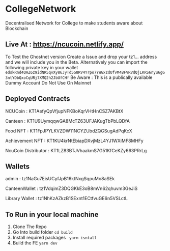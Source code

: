 # CollegeNetwork
Decentralised Network for College to make students aware about Blockchain 


## Live At : https://ncucoin.netlify.app/

To Test the Ghostnet version Create a Issue and drop your tz1... address and we will include you in the Beta.
Alternatively you can import the following private key in your wallet 
```edskRnd4QAZ6z9idNR5qvXy86JyTd5G8RV4Yrpo7YWGxzdUfvM4BFVRVdQjLKRS6nyu6gG3ntYDbQxoCqURj7XMQ2h2JbUfCHf```
Be Aware : This is a publically available Dummy Account Do Not Use On Mainnet



## Deployed Contracts

NCUCoin : KT1AefyQpVfjupNFKBoKqrVHtHnCSZ7AKBtX

Canteen : KT1U9UymqqwGA8McTZ63UFJAKugTbPbLQDfA

Food NFT :  KT1FpJPYLKVZDW11NCYZUbdZQGSugAdPqKcX

Achievement NFT : KT1KU4krNtEbiapDXvjMzL4YJ1WXiMF8MHFy

NcuCoin Distributor : KT1LZ83BTJVhaakmS7G51KfCeKZy663PRrLg



## Wallets

admin : tz1NaGu7EisUCyfJpB16ktNxgSqpuMo8aSEk

CanteenWallet : tz1VdqimZ3DQGKkE3oB8mVn62qhuvm3GeJiS

Library Wallet : tz1NhKzAZkzB1SExnt1ECtfvuGE6n5VSLctL


## To Run in your local machine 

1. Clone The Repo
2. Go Into build folder
 ``` cd build ```
3. Install required packages
  ``` yarn isntall```
4. Build the FE
 ``` yarn dev ```





